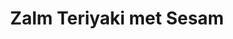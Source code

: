 ---
title: Zalm Teriyaki met Sesam
description: Gegrilde zalm met huisgemaakte teriyakisaus en sesam
image: https://images.unsplash.com/photo-1467003909585-2f8a72700288
categories: [Diner]
tijd: 25
portions: 4
ingredients:
  - 4 zalmfilets
  - 200g sperziebonen
  - 250g rijst
  - 2 el sesamzaad
  - Voor de saus;
  - 4 el sojasaus
  - 2 el mirin
  - 2 el sake (of rijstazijn)
  - 1 el honing
  - 1 teen knoflook
  - 1 cm verse gember
  - Sesamolie
instructions:
  - Kook de rijst volgens verpakking.
  - Rasp de gember en knoflook.
  - Meng alle ingrediënten voor de saus.
  - Marineer de zalm 15 minuten.
  - Kook de sperziebonen beetgaar.
  - Verhit een grillpan.
  - Gril de zalm 3-4 minuten per kant.
  - Bestrijk regelmatig met marinade.
  - Rooster het sesamzaad.
  - Serveer met rijst en groenten.
  - Bestrooi met sesamzaad.
---
